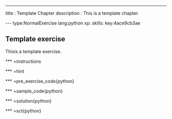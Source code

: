 ---
title        : Template Chapter
description  : This is a template chapter. 

--- type:NormalExercise lang:python xp: skills: key:4ace9cb3ae
## Template exercise 
Thisis a template exercise.

*** =instructions

*** =hint

*** =pre_exercise_code{python}

*** =sample_code{python}

*** =solution{python}

*** =sct{python}
